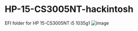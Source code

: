 # HP-15-CS3005NT-hackintosh
EFI folder for HP 15-CS3005NT i5 1035g1
![image](https://user-images.githubusercontent.com/67108558/149552511-37c3c0ce-f7dd-45e8-a921-20b8a1dd061e.png)
